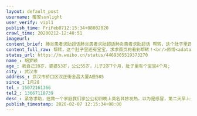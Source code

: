 ```yaml
---
layout: default_post
username: 暖安sunlight
user_verify: vipl1
publish_time: FriFeb0712:15:34+08002020
crawl_time: 20200212-12:40:51
imageurl: 
content_brief: 肺炎患者求助超话肺炎患者求助超话肺炎患者求助超话 帮转，这个肚子里还有宝宝，求求首页的看到帮转！原博网页链接求助人信息（若有相关化验单，请上传图片）【姓名】胡梦颖【年龄】 我自己28岁，婆婆53岁，公公55岁，儿子2岁7个月，肚子里有个宝宝4个月;【所在城市】武 ...全文
content_full_raw: 帮转，这个肚子里还有宝宝，求求首页的看到帮转！<br/>原博<adata-url="http://t.cn/A6PrGGfA"href="https://m.weibo.cn/2550181425/4469126212743268"data-hide=""><spanclass='url-icon'><imgstyle='width:1rem;height:1rem'src='https://h5.sinaimg.cn/upload/2015/09/25/3/timeline_card_small_web_default.png'></span><spanclass="surl-text">网页链接</span></a><br/>求助人信息（若有相关化验单，请上传图片）<br/>【姓名】胡梦颖<br/>【年龄】我自己28岁，婆婆53岁，公公55岁，儿子2岁7个月，肚子里有个宝宝4个月;<br/>【所在城市】武汉市<br/>【所在小区、社区】武汉市硚口区汉正街金昌大厦A座505<br/>【患病时间】1月28<br/>【联系方式】15072161366<br/>【其他紧急联系人】13667118739<br/>【病情描述】紧急求助，拯救一个家庭<br/>我们家公公初四晚上莫名其妙发热，以为是感冒，第二天早上去社区医院拿了点药回家吃了三天不好转去医院检查做ct查血，当时不严重没说是病毒感染。开药回家吃了三天高烧不退，之前都是低烧。37.5到38.5的样子。又去4医院做ct查血，结果高度疑似病毒肺炎感染，我婆婆也做了个ct，她并无发热其他症状。ct显示感染。医院要我们去做核酸检测。随到同济医院排队做，结果我公公阴性，我婆婆单阳性。医生说得做2.3次才行，又排队去做，说结果需要三天才能出来。我公公现在打针烧都退不了，反复发烧。人打寒战，很没有精神。年纪大还患有高血压。急需要一个床位住院隔离治疗。家中还有孕妇和小孩子。求求你们帮帮我们，我们也不知道我们坚守在家里哪里也没去，也没吃蝙蝠喝蝙蝠汤，为什么要我们承受这个罪过？<br/><br/>我公公婆婆拍CT的结果，都有双肺感染，基本确诊!只等二次核酸结果，现急需入院治疗!恳请大家尽快伸出援手，拯救这个深陷危机的家庭，感恩!急等床位!）<adata-url="http://t.cn/R2L8s6W"href="http://weibo.com/p/100101B2094657D364A1F44992"data-hide=""><spanclass='url-icon'><imgstyle='width:1rem;height:1rem'src='https://h5.sinaimg.cn/upload/2015/09/25/3/timeline_card_small_location_default.png'></span><spanclass="surl-text">大连·高新园区</span></a>
status_url: https://m.weibo.cn/status/4469305519373270
name_: 胡梦颖
age_: 我自己28岁，婆婆53岁，公公55岁，儿子2岁7个月，肚子里有个宝宝4个月;
city_: 武汉市
address_: 武汉市硚口区汉正街金昌大厦A座505
since_: 1月28
tel_: 15072161366
tel2_: 13667118739
desc_: 紧急求助，拯救一个家庭我们家公公初四晚上莫名其妙发热，以为是感冒，第二天早上去社区医院拿了点药回家吃了三天不好转去医院检查做ct查血，当时不严重没说是病毒感染。开药回家吃了三天高烧不退，之前都是低烧。37.5到38.5的样子。又去4医院做ct查血，结果高度疑似病毒肺炎感染，我婆婆也做了个ct，她并无发热其他症状。ct显示感染。医院要我们去做核酸检测。随到同济医院排队做，结果我公公阴性，我婆婆单阳性。医生说得做2.3次才行，又排队去做，说结果需要三天才能出来。我公公现在打针烧都退不了，反复发烧。人打寒战，很没有精神。年纪大还患有高血压。急需要一个床位住院隔离治疗。家中还有孕妇和小孩子。求求你们帮帮我们，我们也不知道我们坚守在家里哪里也没去，也没吃蝙蝠喝蝙蝠汤，为什么要我们承受这个罪过？我公公婆婆拍CT的结果，都有双肺感染，基本确诊!只等二次核酸结果，现急需入院治疗!恳请大家尽快伸出援手，拯救这个深陷危机的家庭，感恩!急等床位!）<adata-url="http//t.cn/R2L8s6W"href="http//weibo.com/p/100101B2094657D364A1F44992"data-hide=""><spanclass='url-icon'><imgstyle='width1rem;height1rem'src='https//h5.sinaimg.cn/upload/2015/09/25/3/timeline_card_small_location_default.png'></span><spanclass="surl-text">大连·高新园区</span></a>
publish_timestamp: 2020-02-07 12:15:34+08:00
---
```

